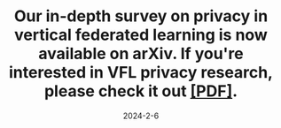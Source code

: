 ---
title: Our in-depth survey on privacy in vertical federated learning is now available on arXiv. If you're interested in VFL privacy research, please check it out [[PDF]](https://arxiv.org/abs/2402.03688).
date: 2024-2-6
---